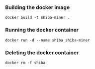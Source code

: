 ### Building the docker image ###
```
docker build -t shiba-miner .
```

### Running the docker container ###
```
docker run -d --name shiba shiba-miner
```

### Deleting the docker container ###
```
docker rm -f shiba
```
